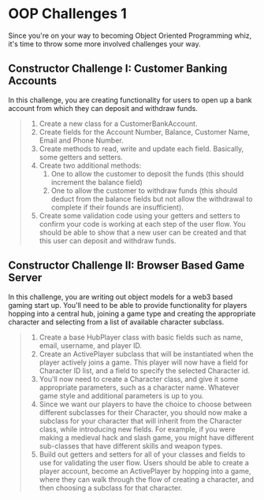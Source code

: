 # OOP Challenges 1

Since you're on your way to becoming Object Oriented Programming whiz, it's time to throw some more involved challenges your way.

## Constructor Challenge I:  Customer Banking Accounts
In this challenge, you are creating functionality for users to open up a bank account from which they can deposit and withdraw funds.  
>1. Create a new class for a CustomerBankAccount. 
>2. Create fields for the Account Number, Balance, Customer Name, Email and Phone Number.
>3. Create methods to read, write and update each field.  Basically, some getters and setters.
>4. Create two additional methods:
>    1. One to allow the customer to deposit the funds (this should increment the balance field)
>    2. One to allow the customer to withdraw funds (this should deduct from the balance fields but not allow the withdrawal to complete if their founds are insufficient).
>5. Create some validation code using your getters and setters to confirm your code is working at each step of the user flow.  You should be able to show that a new user can be created and that this user can deposit and withdraw funds.

## Constructor Challenge II:  Browser Based Game Server
In this challenge, you are writing out object models for a web3 based gaming start up.  You'll need to be able to provide functionality for players hopping into a central hub, joining a game type and creating the appropriate character and selecting from a list of available character subclass.
>1. Create a base HubPlayer class with basic fields such as name, email, username, and player ID.
>2. Create an ActivePlayer subclass that will be instantiated when the player actively joins a game.  This player will now have a field for Character ID list, and a field to specify the selected Character id.
>3. You'll now need to create a Character class, and give it some appropriate parameters, such as a character name.  Whatever game style and additional parameters is up to you.
>4. Since we want our players to have the choice to choose between different subclasses for their Character, you should now make a subclass for your character that will inherit from the Character class, while introducing new fields.  For example, if you were making a medieval hack and slash game, you might have different sub-classes that have different skills and weapon types.
>5. Build out getters and setters for all of your classes and fields to use for validating the user flow.  Users should be able to create a player account, become an ActivePlayer by hopping into a game, where they can walk through the flow of creating a character, and then choosing a subclass for that character.
